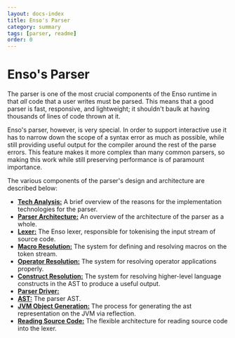 ```yaml
---
layout: docs-index
title: Enso's Parser
category: summary
tags: [parser, readme]
order: 0
---
```


# Enso's Parser

The parser is one of the most crucial components of the Enso runtime in that
_all_ code that a user writes must be parsed. This means that a good parser is
fast, responsive, and lightweight; it shouldn't baulk at having thousands of
lines of code thrown at it.

Enso's parser, however, is very special. In order to support interactive use it
has to narrow down the scope of a syntax error as much as possible, while still
providing useful output for the compiler around the rest of the parse errors.
This feature makes it more complex than many common parsers, so making this work
while still preserving performance is of paramount importance.

The various components of the parser's design and architecture are described
below:

- [**Tech Analysis:**](./tech-analysis.md) A brief overview of the reasons for
  the implementation technologies for the parser.
- [**Parser Architecture:**](./architecture.md) An overview of the architecture
  of the parser as a whole.
- [**Lexer:**](./lexer.md) The Enso lexer, responsible for tokenising the input
  stream of source code.
- [**Macro Resolution:**](./macro-resolution.md) The system for defining and
  resolving macros on the token stream.
- [**Operator Resolution:**](./operator-resolution.md) The system for resolving
  operator applications properly.
- [**Construct Resolution:**](./construct-resolution.md) The system for
  resolving higher-level language constructs in the AST to produce a useful
  output.
- [**Parser Driver:**](./parser-driver.md)
- [**AST:**](./ast.md) The parser AST.
- [**JVM Object Generation:**](./jvm-object-generation.md) The process for
  generating the ast representation on the JVM via reflection.
- [**Reading Source Code:**](./reader.md) The flexible architecture for reading
  source code into the lexer.
